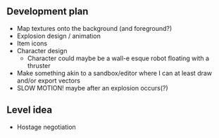 ## Development plan

- Map textures onto the background (and foreground?)
- Explosion design / animation
- Item icons
- Character design
    - Character could maybe be a wall-e esque robot floating with a thruster
- Make something akin to a sandbox/editor where I can at least draw and/or export vectors
- SLOW MOTION! maybe after an explosion occurs(?)

## Level idea

- Hostage negotiation